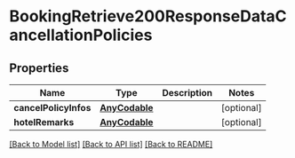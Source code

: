 # BookingRetrieve200ResponseDataCancellationPolicies

## Properties
Name | Type | Description | Notes
------------ | ------------- | ------------- | -------------
**cancelPolicyInfos** | [**AnyCodable**](.md) |  | [optional] 
**hotelRemarks** | [**AnyCodable**](.md) |  | [optional] 

[[Back to Model list]](../README.md#documentation-for-models) [[Back to API list]](../README.md#documentation-for-api-endpoints) [[Back to README]](../README.md)


